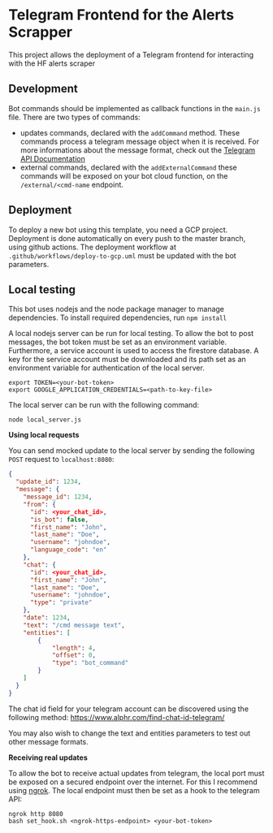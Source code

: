 # Telegram Frontend for the Alerts Scrapper

This project allows the deployment of a Telegram frontend for interacting with the HF alerts scraper

## Development

Bot commands should be implemented as callback functions in the `main.js` file.
There are two types of commands:
- updates commands, declared with the `addCommand` method. These commands process a telegram message object when it is received.
For more informations about the message format, check out the [Telegram API Documentation](https://core.telegram.org/bots/api#message)
- external commands, declared with the `addExternalCommand` these commands will be exposed on your bot cloud function, on the `/external/<cmd-name` endpoint.

## Deployment

To deploy a new bot using this template, you need a GCP project.
Deployment is done automatically on every push to the master branch, using github actions.
The deployment workflow at `.github/workflows/deploy-to-gcp.uml` must be updated with the bot parameters.

## Local testing

This bot uses nodejs and the node package manager to manage dependencies.
To install required dependencies, run `npm install`

A local nodejs server can be run for local testing.
To allow the bot to post messages, the bot token must be set as an environment variable.
Furthermore, a service account is used to access the firestore database. A key for the service account
must be downloaded and its path set as an environment variable for authentication of the local server.
```
export TOKEN=<your-bot-token>
export GOOGLE_APPLICATION_CREDENTIALS=<path-to-key-file>
```

The local server can be run with the following command:
```
node local_server.js
```

**Using local requests**

You can send mocked update to the local server by sending the following `POST` request to `localhost:8080`:

```json
{
  "update_id": 1234,
  "message": {
    "message_id": 1234,
    "from": {
      "id": <your_chat_id>,
      "is_bot": false,
      "first_name": "John",
      "last_name": "Doe",
      "username": "johndoe",
      "language_code": "en"
    },
    "chat": {
      "id": <your_chat_id>,
      "first_name": "John",
      "last_name": "Doe",
      "username": "johndoe",
      "type": "private"
    },
    "date": 1234,
    "text": "/cmd message text",
    "entities": [
        {
            "length": 4,
            "offset": 0,
            "type": "bot_command"
        }
    ]
  }
}
```

The chat id field for your telegram account can be discovered using the following method: https://www.alphr.com/find-chat-id-telegram/

You may also wish to change the text and entities parameters to test out other message formats.

**Receiving real updates**

To allow the bot to receive actual updates from telegram, the local port must be exposed on
a secured endpoint over the internet. For this I recommend using [ngrok](https://ngrok.com/).
The local endpoint must then be set as a hook to the telegram API:
```
ngrok http 8080
bash set_hook.sh <ngrok-https-endpoint> <your-bot-token>
```